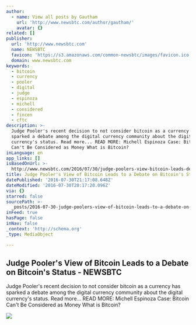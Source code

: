 ```yaml
---
author:
  - name: View all posts by Gautham
    url: 'http://www.newsbtc.com/author/gautham/'
    avatar: {}
related: []
publisher:
  url: 'http://www.newsbtc.com'
  name: NEWSBTC
  favicon: 'https://s3.amazonaws.com/common-newsbtc/images/favicon.ico'
  domain: www.newsbtc.com
keywords:
  - bitcoin
  - currency
  - pooler
  - digital
  - judge
  - espinoza
  - michell
  - considered
  - fincen
  - cftc
description: >-
  Judge Pooler's recent decision to not consider bitcoin as a currency has
  sparked a debate among the digital currency community about the digital
  currency's status. Read more... READ MORE: Michell Espinoza Case: Bitcoin
  Can't Be Considered as Money What is Bitcoin?
inLanguage: en
app_links: []
isBasedOnUrl: >-
  http://www.newsbtc.com/2016/07/30/judge-poolers-view-bitcoin-leads-debate-bitcoins-status/
title: Judge Pooler's View of Bitcoin Leads to a Debate on Bitcoin's Status - NEWSBTC
datePublished: '2016-07-30T21:17:08.648Z'
dateModified: '2016-07-30T20:17:20.096Z'
via: {}
starred: false
sourcePath: >-
  _posts/2016-07-30-judge-poolers-view-of-bitcoin-leads-to-a-debate-on-bitcoin.md
inFeed: true
hasPage: false
inNav: false
_context: 'http://schema.org'
_type: MediaObject

---
```

<article style=""><h1>Judge Pooler's View of Bitcoin Leads to a Debate on Bitcoin's Status - NEWSBTC</h1><p>Judge Pooler's recent decision to not consider bitcoin as a currency has sparked a debate among the digital currency community about the digital currency's status. Read more... READ MORE: Michell Espinoza Case: Bitcoin Can't Be Considered as Money What is Bitcoin?</p><img src="http://s3.amazonaws.com/main-newsbtc-images/2016/05/22103937/shutterstock_304657874.jpg" /></article>